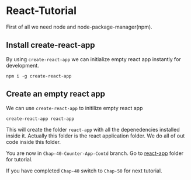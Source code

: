# React-Tutorial

First of all we need node and node-package-manager(npm). 

## Install create-react-app
By using `create-react-app` we can initialize empty react app instantly for development.
```
npm i -g create-react-app
```

## Create an empty react app
We can use `create-react-app` to initilize empty react app
```
create-react-app react-app
```
This will create the folder `react-app` with all the depenedencies installed inside it. Actually this folder is the react application folder. We do all of out code inside this folder. 

You are now in `Chap-40-Counter-App-Contd` branch. Go to [react-app](./react-app/) folder for tutorial.

If you have completed `Chap-40` switch to `Chap-50` for next tutorial.